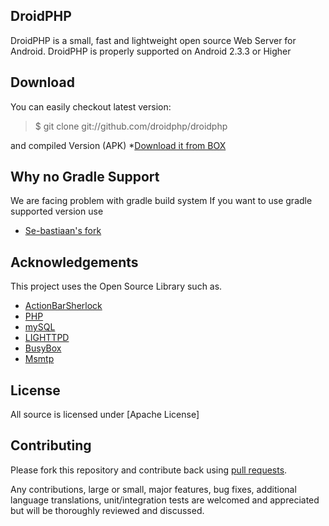 ## DroidPHP

DroidPHP is a small, fast and lightweight open source Web Server for Android.
DroidPHP is properly supported on Android 2.3.3 or Higher 


## Download
You can easily checkout latest version:

> $ git clone git://github.com/droidphp/droidphp

and compiled Version (APK)
*[Download it from BOX](https://www.box.com/s/wt80026oy26k1xf4y5xv)
<br />

## Why no Gradle Support
We are facing problem with gradle build system
If you want to use gradle supported version use 

* [Se-bastiaan's fork](https://github.com/se-bastiaan/DroidPHP)


## Acknowledgements

This project uses the Open Source Library such as.

* [ActionBarSherlock](https://github.com/JakeWharton/ActionBarSherlock)
* [PHP](http://php.net)
* [mySQL](http://mysql.com)
* [LIGHTTPD](http://lighttpd.org/)
* [BusyBox](http://busybox.net)
* [Msmtp](http://msmtp.sourceforge.net/)

## License
All source is licensed under [Apache License]

## Contributing


Please fork this repository and contribute back using
[pull requests](https://github.com/droidphp/droidphp/pulls).

Any contributions, large or small, major features, bug fixes, additional
language translations, unit/integration tests are welcomed and appreciated
but will be thoroughly reviewed and discussed.

